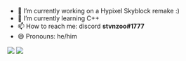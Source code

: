 
- 🔭 I’m currently working on a Hypixel Skyblock remake :)
- 🌱 I’m currently learning C++
- 📫 How to reach me: discord **stvnzoo#1777**
- 😄 Pronouns: he/him

<img align="center" src="https://github-readme-stats.vercel.app/api?username=steveyx&theme=github_dark&show_icons=true"/>
<img align="center" src="https://github-readme-stats.vercel.app/api/top-langs/?username=steveyxz&theme=github_dark&layout=compact"/>
